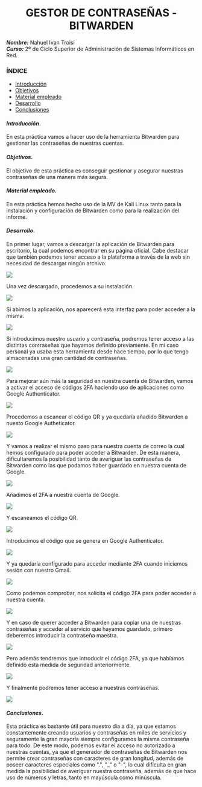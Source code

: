 <center>

# GESTOR DE CONTRASEÑAS - BITWARDEN


</center>

***Nombre:*** Nahuel Ivan Troisi
<br>
***Curso:*** 2º de Ciclo Superior de Administración de Sistemas Informáticos en Red.

### ÍNDICE

+ [Introducción](#id1)
+ [Objetivos](#id2)
+ [Material empleado](#id3)
+ [Desarrollo](#id4)
+ [Conclusiones](#id5)


#### ***Introducción***. <a name="id1"></a>

En esta práctica vamos a hacer uso de la herramienta Bitwarden para gestionar las contraseñas de nuestras cuentas.

#### ***Objetivos***. <a name="id2"></a>

El objetivo de esta práctica es conseguir gestionar y asegurar nuestras contraseñas de una manera más segura. 

#### ***Material empleado***. <a name="id3"></a>

En esta práctica hemos hecho uso de la MV de Kali Linux tanto para la instalación y configuración de Bitwarden como para la realización del informe. 

#### ***Desarrollo***. <a name="id4"></a>

En primer lugar, vamos a descargar la aplicación de Bitwarden para escritorio, la cual podemos encontrar en su página oficial. Cabe destacar que también podemos 
tener acceso a la plataforma a través de la web sin necesidad de descargar ningún archivo. 

![](img/1.png)

Una vez descargado, procedemos a su instalación. 

![](img/2.png)

Si abimos la aplicación, nos aparecerá esta interfaz para poder acceder a la misma. 

![](img/3.png)

Si introducimos nuestro usuario y contraseña, podremos tener acceso a las distintas contraseñas que hayamos definido previamente. En mi caso personal
ya usaba esta herramienta desde hace tiempo, por lo que tengo almacenadas una gran cantidad de contraseñas. 

![](img/4.png)

Para mejorar aún más la seguridad en nuestra cuenta de Bitwarden, vamos a activar el acceso de códigos 2FA haciendo uso de aplicaciones como Google Authenticator. 

![](img/5.png)

Procedemos a escanear el código QR y ya quedaría añadido Bitwarden a nuesto Google Autheticator. 

![](img/6.png)

Y vamos a realizar el mismo paso para nuestra cuenta de correo la cual hemos configurado para poder acceder a Bitwarden. De esta manera, dificultaremos la posibilidad
tanto de averiguar las contraseñas de Bitwarden como las que podamos haber guardado en nuestra cuenta de Google. 

![](img/7.png)

Añadimos el 2FA a nuestra cuenta de Google. 

![](img/8.png)

Y escaneamos el código QR. 

![](img/9.png)

Introducimos el código que se genera en Google Authenticator. 

![](img/10.png)

Y ya quedaría configurado para acceder mediante 2FA cuando iniciemos sesión con nuestro Gmail. 

![](img/11.png)

Como podemos comprobar, nos solicita el código 2FA para poder acceder a nuestra cuenta. 

![](img/12.png)

Y en caso de querer acceder a Bitwarden para copiar una de nuestras contraseñas y acceder al servicio que hayamos guardado, primero deberemos introducir
la contraseña maestra. 

![](img/13.png)

Pero además tendremos que introducir el código 2FA, ya que habíamos definido esta medida de seguridad anteriormente. 

![](img/15.png)

Y finalmente podremos tener acceso a nuestras contraseñas. 

![](img/14.png)

#### ***Conclusiones***. <a name="id5"></a>

Esta práctica es bastante útil para nuestro día a día, ya que estamos constantemente creando usuarios y contraseñas en miles de servicios y seguramente 
la gran mayoría siempre configuramos la misma contraseña para todo. De este modo, podemos evitar el acceso no autorizado a nuestras cuentas, ya que el generador
de contraseñas de Bitwarden nos permite crear contraseñas con caracteres de gran longitud, además de poseer caracteres especiales como ".", "_" o "-", lo cual
dificulta en gran medida la posibilidad de averiguar nuestra contraseña, además de que hace uso de números y letras, tanto en mayúscula como minúscula. 

